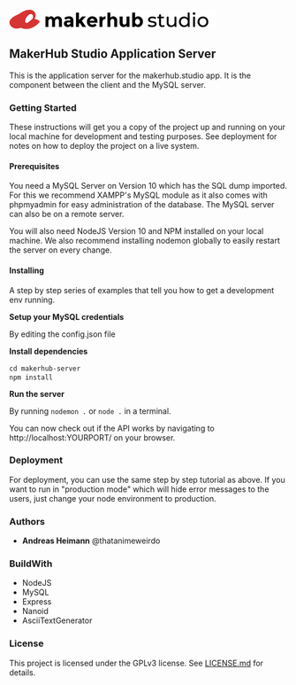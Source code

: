 ![](docs/readme-logo.png)

## MakerHub Studio Application Server
This is the application server for the makerhub.studio app. It is the component between the client and the MySQL server.

### Getting Started
These instructions will get you a copy of the project up and running on your local machine for development and testing purposes. See deployment for notes on how to deploy the project on a live system.

#### Prerequisites
You need a MySQL Server on Version 10 which has the SQL dump imported. For this we recommend XAMPP's MySQL module as it also comes with phpmyadmin for easy administration of the database. The MySQL server can also be on a remote server.

You will also need NodeJS Version 10 and NPM installed on your local machine. We also recommend installing nodemon globally to easily restart the server on every change.

#### Installing
A step by step series of examples that tell you how to get a development env running.

**Setup your MySQL credentials**

By editing the config.json file

**Install dependencies**
```
cd makerhub-server
npm install
```

**Run the server**

By running ```nodemon .``` or ```node .``` in a terminal.

You can now check out if the API works by navigating to http://localhost:YOURPORT/ on your browser.

### Deployment
For deployment, you can use the same step by step tutorial as above. If you want to run in "production mode" which will hide error messages to the users, just change your node environment to production.

### Authors
* **Andreas Heimann** @thatanimeweirdo

### BuildWith
* NodeJS
* MySQL
* Express
* Nanoid
* AsciiTextGenerator

### License
This project is licensed under the GPLv3 license. See [LICENSE.md](docs/LICENSE.md) for details.
